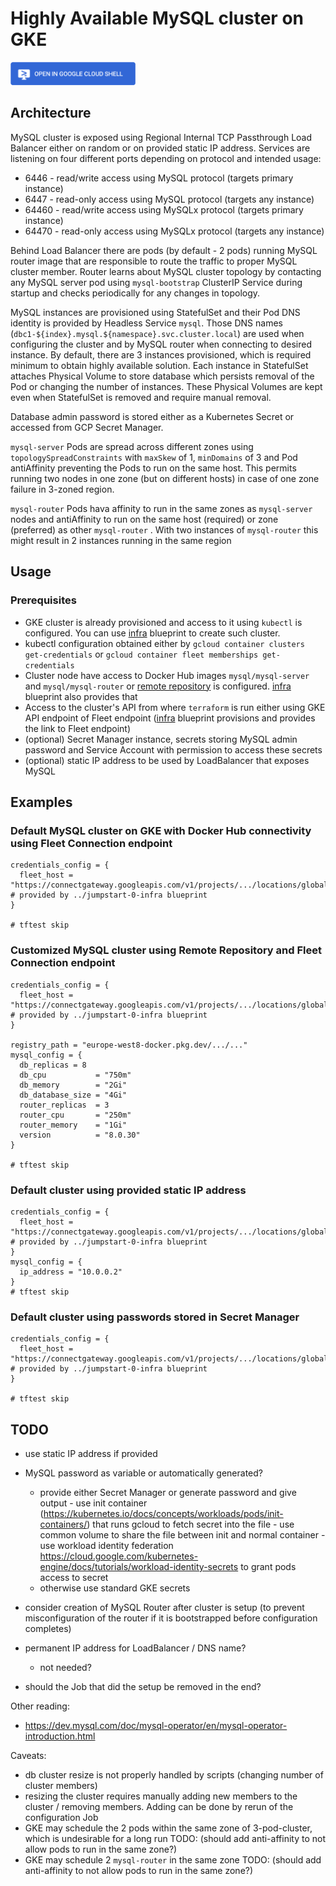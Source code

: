 
# Highly Available MySQL cluster on GKE

<a href="https://shell.cloud.google.com/cloudshell/editor?cloudshell_git_repo=https://github.com/GoogleCloudPlatform/cloud-foundation-fabric.git&cloudshell_tutorial=mysql/tutorial.md&cloudshell_git_branch=gke-blueprints/0-redis&cloudshell_workspace=blueprints/gke/patterns&show=ide%2Cterminal">
<img width="200px" src="../../../../assets/images/cloud-shell-button.png">
</a>

## Architecture
MySQL cluster is exposed using Regional Internal TCP Passthrough Load Balancer either on random or on provided static IP address. Services are listening on four different ports depending on protocol and intended usage:
* 6446 - read/write access using MySQL protocol (targets primary instance)
* 6447 - read-only access using MySQL protocol (targets any instance)
* 64460 - read/write access using MySQLx protocol (targets primary instance)
* 64470 - read-only access using MySQLx protocol (targets any instance)

Behind Load Balancer there are pods (by default - 2 pods) running MySQL router image that are responsible to route the traffic to proper MySQL cluster member. Router learns about MySQL cluster topology by contacting any MySQL server pod using `mysql-bootstrap` ClusterIP Service during startup and checks periodically for any changes in topology. 

MySQL instances are provisioned using StatefulSet and their Pod DNS identity is provided by Headless Service `mysql`. Those DNS names (`dbc1-${index}.mysql.${namespace}.svc.cluster.local`) are used when configuring the cluster and by MySQL router when connecting to desired instance. By default, there are 3 instances provisioned, which is required minimum to obtain highly available solution. Each instance in StatefulSet attaches Physical Volume to store database which persists removal of the Pod or changing the number of instances. These Physical Volumes are kept even when StatefulSet is removed and require manual removal.  

Database admin password is stored either as a Kubernetes Secret or accessed from GCP Secret Manager.

`mysql-server` Pods are spread across different zones using `topologySpreadConstraints`  with `maxSkew` of 1, `minDomains` of 3 and Pod antiAffinity preventing the Pods to run on the same host. This permits running two nodes in one zone (but on different hosts) in case of one zone failure in 3-zoned region.

`mysql-router` Pods hava affinity to run in the same zones as `mysql-server` nodes and antiAffinity to run on the same host (required) or zone (preferred) as other `mysql-router` . With two instances of `mysql-router` this might result in 2 instances running in the same region

## Usage
### Prerequisites
* GKE cluster is already provisioned and access to it using `kubectl` is configured. You can use [infra](../jumpstart-0-infra) blueprint to create such cluster.
* kubectl configuration obtained either by `gcloud container clusters get-credentials` or `gcloud container fleet memberships get-credentials`
* Cluster node have access to Docker Hub images `mysql/mysql-server` and `mysql/mysql-router` or [remote repository](https://cloud.google.com/artifact-registry/docs/repositories/remote-repo) is configured. [infra](../jumpstart-0-infra) blueprint also provides that
* Access to the cluster's API from where `terraform` is run either using GKE API endpoint of Fleet endpoint ([infra](../jumpstart-0-infra) blueprint provisions and provides the link to Fleet endpoint)
* (optional) Secret Manager instance, secrets storing MySQL admin password and Service Account with permission to access these secrets
* (optional) static IP address to be used by LoadBalancer that exposes MySQL

## Examples
### Default MySQL cluster on GKE with Docker Hub connectivity using Fleet Connection endpoint
```hcl
credentials_config = {
  fleet_host = "https://connectgateway.googleapis.com/v1/projects/.../locations/global/gkeMemberships/..."  # provided by ../jumpstart-0-infra blueprint
}

# tftest skip
```

### Customized MySQL cluster using Remote Repository and Fleet Connection endpoint
```hcl
credentials_config = {
  fleet_host = "https://connectgateway.googleapis.com/v1/projects/.../locations/global/gkeMemberships/..."  # provided by ../jumpstart-0-infra blueprint
}

registry_path = "europe-west8-docker.pkg.dev/.../..."
mysql_config = {
  db_replicas = 8
  db_cpu           = "750m"
  db_memory        = "2Gi"
  db_database_size = "4Gi"
  router_replicas  = 3
  router_cpu       = "250m"
  router_memory    = "1Gi"
  version          = "8.0.30"
}

# tftest skip
```

### Default cluster using provided static IP address

```hcl
credentials_config = {
  fleet_host = "https://connectgateway.googleapis.com/v1/projects/.../locations/global/gkeMemberships/..."  # provided by ../jumpstart-0-infra blueprint
}
mysql_config = {
  ip_address = "10.0.0.2"
}
# tftest skip
```



### Default cluster using passwords stored in Secret Manager

```hcl
credentials_config = {
  fleet_host = "https://connectgateway.googleapis.com/v1/projects/.../locations/global/gkeMemberships/..."  # provided by ../jumpstart-0-infra blueprint
}

# tftest skip
```

## TODO
- use static IP address if provided
- MySQL password as variable or automatically generated?
     - provide either Secret Manager or generate password and give output
      - use init container (https://kubernetes.io/docs/concepts/workloads/pods/init-containers/) that runs gcloud to fetch secret into the file
      - use common volume to share the file between init and normal container
      - use workload identity federation https://cloud.google.com/kubernetes-engine/docs/tutorials/workload-identity-secrets to grant pods access to secret
  - otherwise use standard GKE secrets

- consider creation of MySQL Router after cluster is setup (to prevent misconfiguration of the router if it is bootstrapped before configuration completes)

- permanent IP address for LoadBalancer / DNS name?
  - not needed?

- should the Job that did the setup be removed in the end?

Other reading:
* https://dev.mysql.com/doc/mysql-operator/en/mysql-operator-introduction.html


Caveats:
* db cluster resize is not properly handled by scripts (changing number of cluster members) 
* resizing the cluster requires manually adding new members to the cluster / removing members. Adding can be done by rerun of the configuration Job 
* GKE may schedule the 2 pods within the same zone of 3-pod-cluster, which is undesirable for a long run TODO: (should add anti-affinity to not allow pods to run in the same zone?)
* GKE may schedule 2 `mysql-router` in the same zone TODO: (should add anti-affinity to not allow pods to run in the same zone?)

